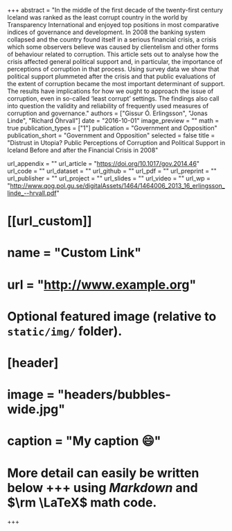 +++
abstract = "In the middle of the first decade of the twenty-first century Iceland was ranked as the least corrupt country in the world by Transparency International and enjoyed top positions in most comparative indices of governance and development. In 2008 the banking system collapsed and the country found itself in a serious financial crisis, a crisis which some observers believe was caused by clientelism and other forms of behaviour related to corruption. This article sets out to analyse how the crisis affected general political support and, in particular, the importance of perceptions of corruption in that process. Using survey data we show that political support plummeted after the crisis and that public evaluations of the extent of corruption became the most important determinant of support. The results have implications for how we ought to approach the issue of corruption, even in so-called ‘least corrupt’ settings. The findings also call into question the validity and reliability of frequently used measures of corruption and governance."
authors = ["Gissur Ó. Erlingsson", "Jonas Linde", "Richard Öhrvall"]
date = "2016-10-01"
image_preview = ""
math = true
publication_types = ["1"]
publication = "Government and Opposition"
publication_short = "Government and Opposition"
selected = false
title = "Distrust in Utopia? Public Perceptions of Corruption and Political Support in Iceland Before and after the Financial Crisis in 2008"

url_appendix = ""
url_article = "https://doi.org/10.1017/gov.2014.46"
url_code = ""
url_dataset = ""
url_github = ""
url_pdf = ""
url_preprint = ""
url_publisher  = ""
url_project = ""
url_slides = ""
url_video = ""
url_wp = "http://www.qog.pol.gu.se/digitalAssets/1464/1464006_2013_16_erlingsson_linde_--hrvall.pdf"

# [[url_custom]]
# name = "Custom Link"
# url = "http://www.example.org"

# Optional featured image (relative to `static/img/` folder).
# [header]
# image = "headers/bubbles-wide.jpg"
# caption = "My caption :smile:"


# More detail can easily be written below +++ using *Markdown* and $\rm \LaTeX$ math code.
+++


